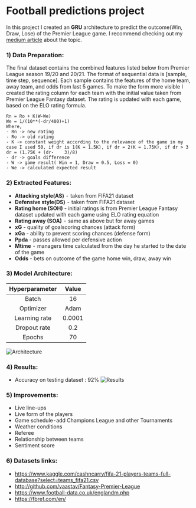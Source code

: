 # Football predictions project
In this project I created an __GRU__ architecture to predict the outcome(Win, Draw, Lose) of the Premier League game. I recommend checking out my [medium article](https://medium.com/nerd-for-tech/premier-league-predictions-using-artificial-intelligence-7421dddc8778) about the topic.

### 1) __Data Preparation:__
The final dataset contains the combined features listed below from Premier League season 19/20 and 20/21. The format of sequential data is [sample, time step, sequence]. Each sample contains the features of the home team, away team, and odds from last 5 games. To make the form more visible I created the rating column for each team with the initial value taken from Premier League Fantasy dataset. The rating is updated with each game, based on the ELO rating formula.

    Rn = Ro + K(W-We)
    We = 1/(10**(-dr/400)+1)
    Where,
    - Rn -> new rating
    - Ro -> old rating
    - K -> constant weight according to the relevance of the game in my case I used 50, if dr is 1(K = 1.5K), if dr = 2(K = 1.75K), if dr > 3 dr = (1.75K + (dr-    3)/8)
    - dr -> goals difference  
    - W -> game result( Win = 1, Draw = 0.5, Loss = 0) 
    - We -> calculated expected result

### 2) __Extracted Features:__
- __Attacking style(AS)__  -  taken from FIFA21 dataset 
- __Defensive style(DS)__  -  taken from FIFA21 dataset
- __Rating home (SOH)__  -  initial ratings is from Premier League Fantasy dataset updated with each game using ELO rating equation
- __Rating away (SOA)__  -  same as above but for away games 
- __xG__  -  quality of goalscoring chances (attack form)
- __xGa__  -  ability to prevent scoring chances (defense form) 
- __Ppda__  -  passes allowed per defensive action 
- __Mtime__  -  managers time calculated from the day he started to the date of the game
- __Odds__  -  bets on outcome of the game home win, draw, away win 

### 3) __Model Architecture:__

| Hyperparameter | Value |
|:--------------:|:-----:|
| Batch          | 16    |
| Optimizer      | Adam  |
| Learning rate  | 0.0001|
| Dropout rate   |  0.2  | 
| Epochs         | 70    | 

![Architecture](https://github.com/maciejbalawejder/Premier_Leagure_Predictions/blob/master/figures/Architecture.png)

### 4) __Results__:
- Accuracy on testing dataset : 92%
![Results](https://github.com/maciejbalawejder/Premier_Leagure_Predictions/blob/master/figures/Loss92.png)

### 5) __Improvements__:
- Live line-ups 
- Live form of the players
- Game schedule - add Champions League and other Tournaments
- Weather conditions
- Referee
- Relationship between teams
- Sentiment score

### 6) __Datasets links__:
- https://www.kaggle.com/cashncarry/fifa-21-players-teams-full-database?select=teams_fifa21.csv
- http://github.com/vaastav/Fantasy-Premier-League
- https://www.football-data.co.uk/englandm.php
- https://fbref.com/en/
